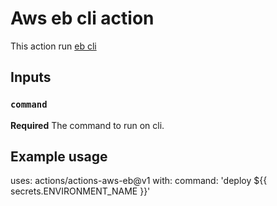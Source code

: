 # Aws eb cli action 

This action run [eb cli](https://docs.aws.amazon.com/elasticbeanstalk/latest/dg/eb-cli3.html)

## Inputs

### `command`

**Required** The command to run on cli.

## Example usage

uses: actions/actions-aws-eb@v1
with:
  command: 'deploy ${{ secrets.ENVIRONMENT_NAME }}'
